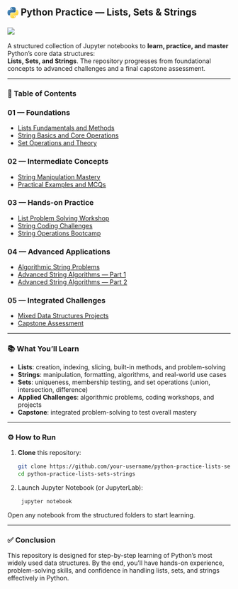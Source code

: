 <h2><sub><img src="https://github.com/RadhikaDeshpande1010/icon-library/blob/main/python-icon/python-icon.png" height="25" width="25"></sub> Python Practice — Lists, Sets & Strings </h2>
<img src="https://github.com/RadhikaDeshpande1010/Python-Practice-Lists-Sets-Strings/blob/main/Lists%2C%20Sets%20%26%20Strings.png">

A structured collection of Jupyter notebooks to **learn, practice, and master** Python’s core data structures:  
**Lists, Sets, and Strings**. The repository progresses from foundational concepts to advanced challenges and a final capstone assessment.

---

### 📑 Table of Contents

### 01 — Foundations
- [Lists Fundamentals and Methods](src/01_basic_concepts/list_fundamentals_and_methods.md)
- [String Basics and Core Operations](SRC/01_Foundations/string_basics_and_core_operations.md)  
- [Set Operations and Theory](SRC/01_Foundations/sets_operations_and_theory.md)  

### 02 — Intermediate Concepts
- [String Manipulation Mastery](SRC/02_Intermediate_Concepts/string_manipulation_mastery.md)  
- [Practical Examples and MCQs](SRC/02_Intermediate_Concepts/practical_examples_and_mcqs.md)  

### 03 — Hands-on Practice
- [List Problem Solving Workshop](SRC/03_hands_on_practice/list_problem_solving_workshop.md)  
- [String Coding Challenges](SRC/03_hands_on_practice/string_coding_challenges.md)  
- [String Operations Bootcamp](SRC/03_hands_on_practice/string_operations_bootcamp.md)  

### 04 — Advanced Applications
- [Algorithmic String Problems](SRC/04_advanced_applications/algorithmic_string_problems.md)  
- [Advanced String Algorithms — Part 1](SRC/04_advanced_applications/advanced_string_algorithms_part1.md)  
- [Advanced String Algorithms — Part 2](SRC/04_advanced_applications/advanced_string_algorithms_part2.md)  

### 05 — Integrated Challenges
- [Mixed Data Structures Projects](SRC/05_integrated_challenges/mixed_data_structures_projects.md)  
- [Capstone Assessment](SRC/05_integrated_challenges/capstone_assessment.md)   

---

### 📚 What You’ll Learn
- **Lists**: creation, indexing, slicing, built-in methods, and problem-solving  
- **Strings**: manipulation, formatting, algorithms, and real-world use cases  
- **Sets**: uniqueness, membership testing, and set operations (union, intersection, difference)  
- **Applied Challenges**: algorithmic problems, coding workshops, and projects  
- **Capstone**: integrated problem-solving to test overall mastery  

---

### ⚙️ How to Run

1. **Clone** this repository:  
   ```bash
   git clone https://github.com/your-username/python-practice-lists-sets-strings.git
   cd python-practice-lists-sets-strings
   ```

2. Launch Jupyter Notebook (or JupyterLab):
   ```bash
    jupyter notebook
   ```
Open any notebook from the structured folders to start learning.

---

### ✅ Conclusion

This repository is designed for step-by-step learning of Python’s most widely used data structures.
By the end, you’ll have hands-on experience, problem-solving skills, and confidence in handling lists, sets, and strings effectively in Python.

